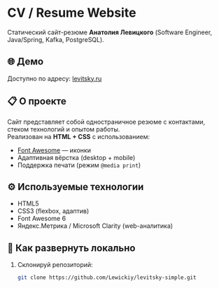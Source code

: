 # CV / Resume Website

Статический сайт-резюме **Анатолия Левицкого** (Software Engineer, Java/Spring, Kafka, PostgreSQL).

## 🌐 Демо
Доступно по адресу: [levitsky.ru](https://levitsky.ru/)

## 📋 О проекте
Сайт представляет собой одностраничное резюме с контактами, стеком технологий и опытом работы.  
Реализован на **HTML + CSS** с использованием:
- [Font Awesome](https://fontawesome.com/) — иконки
- Адаптивная вёрстка (desktop + mobile)
- Поддержка печати (режим `@media print`)

## ⚙️ Используемые технологии
- HTML5
- CSS3 (flexbox, адаптив)
- Font Awesome 6
- Яндекс.Метрика / Microsoft Clarity (web-аналитика)

## 🚀 Как развернуть локально
1. Склонируй репозиторий:
   ```bash
   git clone https://github.com/Lewickiy/levitsky-simple.git
